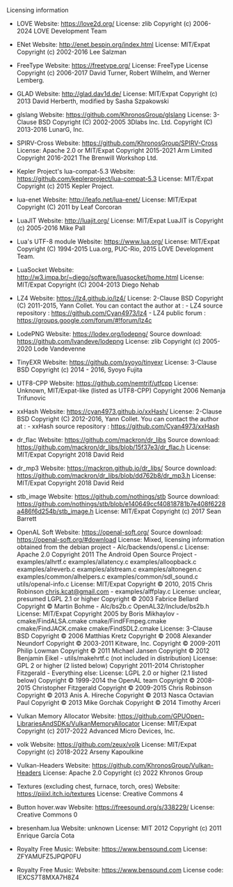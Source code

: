 Licensing information

 - LOVE
	Website: https://love2d.org/
	License: zlib
	Copyright (c) 2006-2024 LOVE Development Team

 - ENet
	Website: http://enet.bespin.org/index.html
	License: MIT/Expat
	Copyright (c) 2002-2016 Lee Salzman

 - FreeType
	Website: https://freetype.org/
	License: FreeType License
	Copyright (c) 2006-2017 David Turner, Robert Wilhelm, and Werner Lemberg.

 - GLAD
	Website: http://glad.dav1d.de/
	License: MIT/Expat
	Copyright (c) 2013 David Herberth, modified by Sasha Szpakowski

 - glslang
	Website: https://github.com/KhronosGroup/glslang
	License: 3-Clause BSD
	Copyright (C) 2002-2005  3Dlabs Inc. Ltd.
	Copyright (C) 2013-2016 LunarG, Inc.
	
- SPIRV-Cross
	Website: https://github.com/KhronosGroup/SPIRV-Cross
	License: Apache 2.0 or MIT/Expat
	Copyright 2015-2021 Arm Limited
	Copyright 2016-2021 The Brenwill Workshop Ltd.

 - Kepler Project's lua-compat-5.3
	Website: https://github.com/keplerproject/lua-compat-5.3
	License: MIT/Expat
	Copyright (c) 2015 Kepler Project.

 - lua-enet
	Website: http://leafo.net/lua-enet/
	License: MIT/Expat
	Copyright (C) 2011 by Leaf Corcoran

 - LuaJIT
	Website: http://luajit.org/
	License: MIT/Expat
	LuaJIT is Copyright (c) 2005-2016 Mike Pall

 - Lua's UTF-8 module
	Website: https://www.lua.org/
	License: MIT/Expat
	Copyright (C) 1994-2015 Lua.org, PUC-Rio, 2015 LOVE Development Team.

 - LuaSocket
	Website: http://w3.impa.br/~diego/software/luasocket/home.html
	License: MIT/Expat
	Copyright (C) 2004-2013 Diego Nehab

 - LZ4
	Website: https://lz4.github.io/lz4/
	License: 2-Clause BSD
	Copyright (C) 2011-2015, Yann Collet.
		You can contact the author at :
		- LZ4 source repository : https://github.com/Cyan4973/lz4
		- LZ4 public forum : https://groups.google.com/forum/#!forum/lz4c

 - LodePNG
	Website: https://lodev.org/lodepng/
	Source download: https://github.com/lvandeve/lodepng
	License: zlib
	Copyright (c) 2005-2020 Lode Vandevenne

 - TinyEXR
	Website: https://github.com/syoyo/tinyexr
	License: 3-Clause BSD
	Copyright (c) 2014 - 2016, Syoyo Fujita

 - UTF8-CPP
	Website: https://github.com/nemtrif/utfcpp
	License: Unknown, MIT/Expat-like (listed as UTF8-CPP)
	Copyright 2006 Nemanja Trifunovic

 - xxHash
	Website: https://cyan4973.github.io/xxHash/
	License: 2-Clause BSD
	Copyright (C) 2012-2016, Yann Collet.
		You can contact the author at :
		- xxHash source repository : https://github.com/Cyan4973/xxHash

 - dr_flac
	Website: https://github.com/mackron/dr_libs
	Source download: https://github.com/mackron/dr_libs/blob/15f37e3/dr_flac.h
	License: MIT/Expat
	Copyright 2018 David Reid

 - dr_mp3
	Website: https://mackron.github.io/dr_libs/
	Source download: https://github.com/mackron/dr_libs/blob/dd762b8/dr_mp3.h
	License: MIT/Expat
	Copyright 2018 David Reid

 - stb_image
	Website: https://github.com/nothings/stb
	Source download: https://github.com/nothings/stb/blob/e140649ccf40818781b7e408f6228a486f6d254b/stb_image.h
	License: MIT/Expat
	Copyright (c) 2017 Sean Barrett

 - OpenAL Soft
	Website: https://openal-soft.org/
	Source download: https://openal-soft.org/#download
	License: Mixed, licensing information obtained from the debian project
		- Alc/backends/opensl.c
			License: Apache 2.0
			Copyright 2011 The Android Open Source Project
		- examples/alhrtf.c examples/allatency.c examples/alloopback.c examples/alreverb.c examples/alstream.c examples/altonegen.c examples/common/alhelpers.c examples/common/sdl_sound.c utils/openal-info.c
			License: MIT/Expat
			Copyright © 2010, 2015 Chris Robinson <chris.kcat@gmail.com>
		- examples/alffplay.c
			License: unclear, presumed LGPL 2.1 or higher
			Copyright © 2003 Fabrice Bellard
			Copyright © Martin Bohme
		- Alc/bs2b.c OpenAL32/Include/bs2b.h
			License: MIT/Expat
			Copyright 2005 by Boris Mikhaylov
		- cmake/FindALSA.cmake cmake/FindFFmpeg.cmake cmake/FindJACK.cmake cmake/FindSDL2.cmake
			License: 3-Clause BSD
			 Copyright © 2006 Matthias Kretz
			 Copyright © 2008 Alexander Neundorf
			 Copyright © 2003-2011 Kitware, Inc.
			 Copyright © 2009-2011 Philip Lowman
			 Copyright © 2011 Michael Jansen
			 Copyright © 2012 Benjamin Eikel
		- utils/makehrtf.c (not included in distribution)
			License: GPL 2 or higher (2 listed below)
			Copyright 2011-2014 Christopher Fitzgerald
		- Everything else:
			License: LGPL 2.0 or higher (2.1 listed below)
			Copyright © 1999-2014 the OpenAL team
			Copyright © 2008-2015 Christopher Fitzgerald
			Copyright © 2009-2015 Chris Robinson
			Copyright © 2013 Anis A. Hireche
			Copyright © 2013 Nasca Octavian Paul
			Copyright © 2013 Mike Gorchak
			Copyright © 2014 Timothy Arceri

 - Vulkan Memory Allocator
	Website: https://github.com/GPUOpen-LibrariesAndSDKs/VulkanMemoryAllocator
	License: MIT/Expat
	Copyright (c) 2017-2022 Advanced Micro Devices, Inc.

 - volk
	Website: https://github.com/zeux/volk
	License: MIT/Expat
	Copyright (c) 2018-2022 Arseny Kapoulkine

 - Vulkan-Headers
	Website: https://github.com/KhronosGroup/Vulkan-Headers
	License: Apache 2.0
	Copyright (c) 2022 Khronos Group

 - Textures (excluding chest, furnace, torch, ores)
	Website: https://piiixl.itch.io/textures
	License:  Creative Commons 4

 - Button hover.wav
	Website: https://freesound.org/s/338229/
	License: Creative Commons 0
 
 - bresenham.lua
	Website: unknown
	License: MIT 2012
	Copyright (c) 2011 Enrique García Cota

 - Royalty Free Music: 
 	Website: https://www.bensound.com
	License: ZFYAMUFZ5JPQP0FU

 - Royalty Free Music: 
 	Website: https://www.bensound.com
	License code: IEXCS7T8MXA7H8Z4